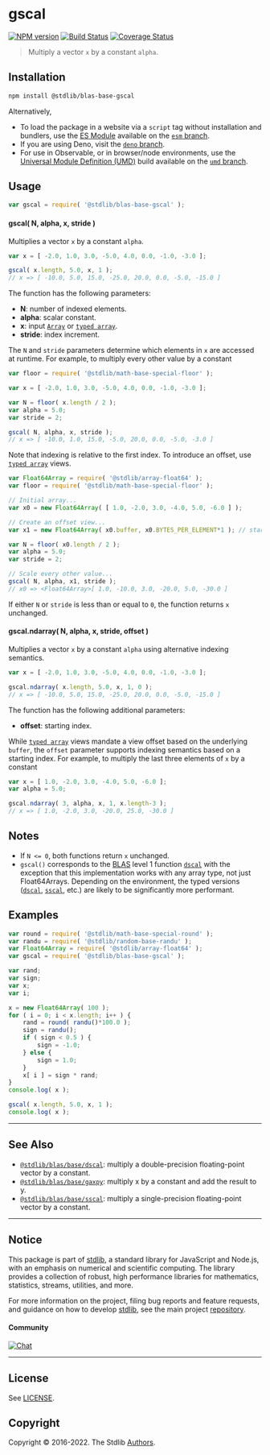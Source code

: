 <!--

@license Apache-2.0

Copyright (c) 2020 The Stdlib Authors.

Licensed under the Apache License, Version 2.0 (the "License");
you may not use this file except in compliance with the License.
You may obtain a copy of the License at

   http://www.apache.org/licenses/LICENSE-2.0

Unless required by applicable law or agreed to in writing, software
distributed under the License is distributed on an "AS IS" BASIS,
WITHOUT WARRANTIES OR CONDITIONS OF ANY KIND, either express or implied.
See the License for the specific language governing permissions and
limitations under the License.

-->

# gscal

[![NPM version][npm-image]][npm-url] [![Build Status][test-image]][test-url] [![Coverage Status][coverage-image]][coverage-url] <!-- [![dependencies][dependencies-image]][dependencies-url] -->

> Multiply a vector `x` by a constant `alpha`.

<section class="installation">

## Installation

```bash
npm install @stdlib/blas-base-gscal
```

Alternatively,

-   To load the package in a website via a `script` tag without installation and bundlers, use the [ES Module][es-module] available on the [`esm` branch][esm-url].
-   If you are using Deno, visit the [`deno` branch][deno-url].
-   For use in Observable, or in browser/node environments, use the [Universal Module Definition (UMD)][umd] build available on the [`umd` branch][umd-url].

</section>

<section class="usage">

## Usage

```javascript
var gscal = require( '@stdlib/blas-base-gscal' );
```

#### gscal( N, alpha, x, stride )

Multiplies a vector `x` by a constant `alpha`.

```javascript
var x = [ -2.0, 1.0, 3.0, -5.0, 4.0, 0.0, -1.0, -3.0 ];

gscal( x.length, 5.0, x, 1 );
// x => [ -10.0, 5.0, 15.0, -25.0, 20.0, 0.0, -5.0, -15.0 ]
```

The function has the following parameters:

-   **N**: number of indexed elements.
-   **alpha**: scalar constant.
-   **x**: input [`Array`][mdn-array] or [`typed array`][mdn-typed-array].
-   **stride**: index increment.

The `N` and `stride` parameters determine which elements in `x` are accessed at runtime. For example, to multiply every other value by a constant

```javascript
var floor = require( '@stdlib/math-base-special-floor' );

var x = [ -2.0, 1.0, 3.0, -5.0, 4.0, 0.0, -1.0, -3.0 ];

var N = floor( x.length / 2 );
var alpha = 5.0;
var stride = 2;

gscal( N, alpha, x, stride );
// x => [ -10.0, 1.0, 15.0, -5.0, 20.0, 0.0, -5.0, -3.0 ]
```

Note that indexing is relative to the first index. To introduce an offset, use [`typed array`][mdn-typed-array] views.

```javascript
var Float64Array = require( '@stdlib/array-float64' );
var floor = require( '@stdlib/math-base-special-floor' );

// Initial array...
var x0 = new Float64Array( [ 1.0, -2.0, 3.0, -4.0, 5.0, -6.0 ] );

// Create an offset view...
var x1 = new Float64Array( x0.buffer, x0.BYTES_PER_ELEMENT*1 ); // start at 2nd element

var N = floor( x0.length / 2 );
var alpha = 5.0;
var stride = 2;

// Scale every other value...
gscal( N, alpha, x1, stride );
// x0 => <Float64Array>[ 1.0, -10.0, 3.0, -20.0, 5.0, -30.0 ]
```

If either `N` or `stride` is less than or equal to `0`, the function returns `x` unchanged.

#### gscal.ndarray( N, alpha, x, stride, offset )

Multiplies a vector `x` by a constant `alpha` using alternative indexing semantics.

```javascript
var x = [ -2.0, 1.0, 3.0, -5.0, 4.0, 0.0, -1.0, -3.0 ];

gscal.ndarray( x.length, 5.0, x, 1, 0 );
// x => [ -10.0, 5.0, 15.0, -25.0, 20.0, 0.0, -5.0, -15.0 ]
```

The function has the following additional parameters:

-   **offset**: starting index.

While [`typed array`][mdn-typed-array] views mandate a view offset based on the underlying `buffer`, the `offset` parameter supports indexing semantics based on a starting index. For example, to multiply the last three elements of `x` by a constant

```javascript
var x = [ 1.0, -2.0, 3.0, -4.0, 5.0, -6.0 ];
var alpha = 5.0;

gscal.ndarray( 3, alpha, x, 1, x.length-3 );
// x => [ 1.0, -2.0, 3.0, -20.0, 25.0, -30.0 ]
```

</section>

<!-- /.usage -->

<section class="notes">

## Notes

-   If `N <= 0`, both functions return `x` unchanged.
-   `gscal()` corresponds to the [BLAS][blas] level 1 function [`dscal`][dscal] with the exception that this implementation works with any array type, not just Float64Arrays. Depending on the environment, the typed versions ([`dscal`][@stdlib/blas/base/dscal], [`sscal`][@stdlib/blas/base/sscal], etc.) are likely to be significantly more performant.

</section>

<!-- /.notes -->

<section class="examples">

## Examples

<!-- eslint no-undef: "error" -->

```javascript
var round = require( '@stdlib/math-base-special-round' );
var randu = require( '@stdlib/random-base-randu' );
var Float64Array = require( '@stdlib/array-float64' );
var gscal = require( '@stdlib/blas-base-gscal' );

var rand;
var sign;
var x;
var i;

x = new Float64Array( 100 );
for ( i = 0; i < x.length; i++ ) {
    rand = round( randu()*100.0 );
    sign = randu();
    if ( sign < 0.5 ) {
        sign = -1.0;
    } else {
        sign = 1.0;
    }
    x[ i ] = sign * rand;
}
console.log( x );

gscal( x.length, 5.0, x, 1 );
console.log( x );
```

</section>

<!-- /.examples -->

<!-- Section for related `stdlib` packages. Do not manually edit this section, as it is automatically populated. -->

<section class="related">

* * *

## See Also

-   <span class="package-name">[`@stdlib/blas/base/dscal`][@stdlib/blas/base/dscal]</span><span class="delimiter">: </span><span class="description">multiply a double-precision floating-point vector by a constant.</span>
-   <span class="package-name">[`@stdlib/blas/base/gaxpy`][@stdlib/blas/base/gaxpy]</span><span class="delimiter">: </span><span class="description">multiply x by a constant and add the result to y.</span>
-   <span class="package-name">[`@stdlib/blas/base/sscal`][@stdlib/blas/base/sscal]</span><span class="delimiter">: </span><span class="description">multiply a single-precision floating-point vector by a constant.</span>

</section>

<!-- /.related -->

<!-- Section for all links. Make sure to keep an empty line after the `section` element and another before the `/section` close. -->


<section class="main-repo" >

* * *

## Notice

This package is part of [stdlib][stdlib], a standard library for JavaScript and Node.js, with an emphasis on numerical and scientific computing. The library provides a collection of robust, high performance libraries for mathematics, statistics, streams, utilities, and more.

For more information on the project, filing bug reports and feature requests, and guidance on how to develop [stdlib][stdlib], see the main project [repository][stdlib].

#### Community

[![Chat][chat-image]][chat-url]

---

## License

See [LICENSE][stdlib-license].


## Copyright

Copyright &copy; 2016-2022. The Stdlib [Authors][stdlib-authors].

</section>

<!-- /.stdlib -->

<!-- Section for all links. Make sure to keep an empty line after the `section` element and another before the `/section` close. -->

<section class="links">

[npm-image]: http://img.shields.io/npm/v/@stdlib/blas-base-gscal.svg
[npm-url]: https://npmjs.org/package/@stdlib/blas-base-gscal

[test-image]: https://github.com/stdlib-js/blas-base-gscal/actions/workflows/test.yml/badge.svg
[test-url]: https://github.com/stdlib-js/blas-base-gscal/actions/workflows/test.yml

[coverage-image]: https://img.shields.io/codecov/c/github/stdlib-js/blas-base-gscal/main.svg
[coverage-url]: https://codecov.io/github/stdlib-js/blas-base-gscal?branch=main

<!--

[dependencies-image]: https://img.shields.io/david/stdlib-js/blas-base-gscal.svg
[dependencies-url]: https://david-dm.org/stdlib-js/blas-base-gscal/main

-->

[umd]: https://github.com/umdjs/umd
[es-module]: https://developer.mozilla.org/en-US/docs/Web/JavaScript/Guide/Modules

[deno-url]: https://github.com/stdlib-js/blas-base-gscal/tree/deno
[umd-url]: https://github.com/stdlib-js/blas-base-gscal/tree/umd
[esm-url]: https://github.com/stdlib-js/blas-base-gscal/tree/esm

[chat-image]: https://img.shields.io/gitter/room/stdlib-js/stdlib.svg
[chat-url]: https://gitter.im/stdlib-js/stdlib/

[stdlib]: https://github.com/stdlib-js/stdlib

[stdlib-authors]: https://github.com/stdlib-js/stdlib/graphs/contributors

[stdlib-license]: https://raw.githubusercontent.com/stdlib-js/blas-base-gscal/main/LICENSE

[blas]: http://www.netlib.org/blas

[dscal]: http://www.netlib.org/lapack/explore-html/de/da4/group__double__blas__level1.html

[mdn-array]: https://developer.mozilla.org/en-US/docs/Web/JavaScript/Reference/Global_Objects/Array

[mdn-typed-array]: https://developer.mozilla.org/en-US/docs/Web/JavaScript/Reference/Global_Objects/TypedArray

<!-- <related-links> -->

[@stdlib/blas/base/dscal]: https://github.com/stdlib-js/blas-base-dscal

[@stdlib/blas/base/gaxpy]: https://github.com/stdlib-js/blas-base-gaxpy

[@stdlib/blas/base/sscal]: https://github.com/stdlib-js/blas-base-sscal

<!-- </related-links> -->

</section>

<!-- /.links -->
